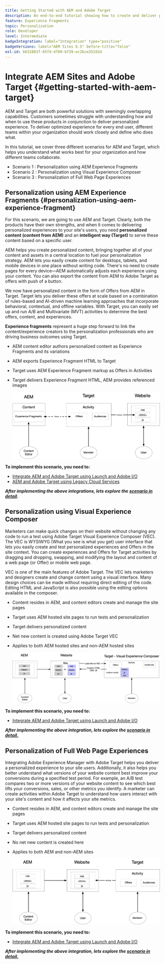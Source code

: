 ```yaml
---
title: Getting Started with AEM and Adobe Target
description: An end-to-end tutorial showing how to create and deliver personalized experiences using Adobe Experience Manager and Adobe Target. In this tutorial, you will also learn about different personas involved in the end to end process and how they collaborate with each other
feature: Experience Fragments
topic: Personalization
role: Developer
level: Intermediate
badgeIntegration: label="Integration" type="positive"
badgeVersions: label="AEM Sites 6.5" before-title="false"
exl-id: b632883f-65fd-4f89-bf39-ec2bce352d2d
---
```

# Integrate AEM Sites and Adobe Target {#getting-started-with-aem-target}

AEM and Target are both powerful solutions with seemingly overlapping capabilities. Customers sometimes struggle with understanding how and when to use these products in conjunction to deliver personalized experience. To deliver optimized experience for every end user, different teams within your organization should work closely and define who does what.

In this tutorial, we cover three different scenarios for AEM and Target, which helps you understand what works best for your organization and how different teams collaborate.

* Scenario 1 : Personalization using AEM Experience Fragments
* Scenario 2 : Personalization using Visual Experience Composer
* Scenario 3 : Personalization of Full Web Page Experiences

## Personalization using AEM Experience Fragments {#personalization-using-aem-experience-fragment}

For this scenario, we are going to use AEM and Target. Clearly, both the products have their own strengths, and when it comes to delivering personalized experiences to your site's users, you need **personalized content (content from AEM)** and an **intelligent way (Target)** to serve these content based on a specific user.

AEM helps you create personalized content, bringing together all of your content and assets in a central location to fuel your personalization strategy. AEM lets you easily create content for desktops, tablets, and mobile devices in one place without writing code. There's no need to create pages for every device—AEM automatically adjusts each experience using your content. You can also export the content from AEM to Adobe Target as offers with push of a button.

We now have personalized content in the form of Offers from AEM in Target. Target lets you deliver these offers at scale based on a combination of rules-based and AI-driven machine learning approaches that incorporate behavioral, contextual, and offline variables.  With Target, you can easily set up and run A/B and Multivariate (MVT) activities to determine the best offers, content, and experiences.

**Experience fragments** represent a huge step forward to link the content/experience creators to the personalization professionals who are driving business outcomes using Target.

* AEM content editor authors personalized content as Experience Fragments and its variations
* AEM exports Experience Fragment HTML to Target​
* Target​ uses AEM Experience Fragment markup as Offers in Activities
* Target delivers Experience Fragment HTML, AEM provides referenced images

    ![Personalization using Experience Fragments diagram](assets/personalization-use-case-1/use-case-1-diagram.png)

**To implement this scenario, you need to:**

* [Integrate AEM and Adobe Target using Launch and Adobe I/O](./implementation.md#integrating-aem-target-options)
* [AEM and Adobe Target using Legacy Cloud Services](./implementation.md#integrating-aem-target-options)

***After implementing the above integrations, lets explore the [scenario in detail](./personalization-use-case-1.md).***

## Personalization using Visual Experience Composer

Marketers can make quick changes on their website without changing any code to run a test using Adobe Target Visual Experience Composer (VEC). The VEC is WYSIWYG (What you see is what you get) user interface that lets you easily create and test personalized experiences and Offers in the site context. You can create experiences and Offers for Target activities by dragging and dropping, swapping, and modifying the layout and content of a web page (or Offer) or mobile web page.

VEC is one of the main features of Adobe Target. The VEC lets marketers and designers create and change content using a visual interface. Many design choices can be made without requiring direct editing of the code. Editing HTML and JavaScript is also possible using the editing options available in the composer.

* Content resides in AEM, and content editors create and manage the site pages
* Target uses AEM hosted site pages to run tests and personalization
* Target delivers personalized content
* Net new content is created using Adobe Target VEC
* Applies to both AEM hosted sites and non-AEM hosted sites

    ![Personalization using Visual Experience Composer diagram](assets/personalization-use-case-3/use-case-diagram-3.png)

**To implement this scenario, you need to:**

* [Integrate AEM and Adobe Target using Launch and Adobe I/O](./implementation.md#integrating-aem-target-options)

***After implementing the above integration, lets explore the [scenario in detail.](./personalization-use-case-3.md)***

## Personalization of Full Web Page Experiences

Integrating Adobe Experience Manager with Adobe Target helps you deliver a personalized experience to your site users. Additionally, it also helps you better understand what versions of your website content best improve your conversions during a specified test period. For example, an A/B test compares two or more versions of your website content to see which best lifts your conversions, sales, or other metrics you identify. A marketer can create activities within Adobe Target to understand how users interact with your site's content and how it affects your site metrics.

* Content resides in AEM, and content editors create and manage the site pages
* Target uses AEM hosted site pages to run tests and personalization
* Target delivers personalized content
* No net new content is created here
* Applies to both AEM and non-AEM sites

    ![diagram](assets/personalization-use-case-2/use-case-2-diagram.png)

**To implement this scenario, you need to:**

* [Integrate AEM and Adobe Target using Launch and Adobe I/O](./implementation.md#integrating-aem-target-options)

***After implementing the above integration, lets explore the [scenario in detail.](./personalization-use-case-2.md)***
